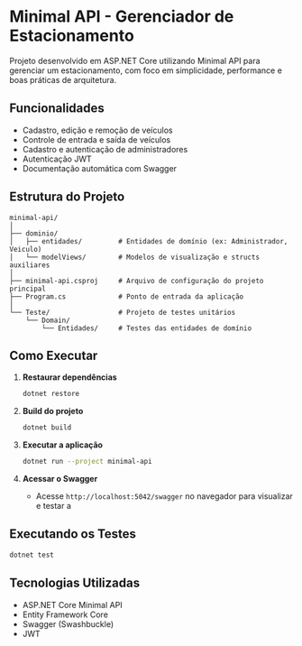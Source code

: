 # Minimal API - Gerenciador de Estacionamento

Projeto desenvolvido em ASP.NET Core utilizando Minimal API para gerenciar um estacionamento, com foco em simplicidade, performance e boas práticas de arquitetura.

## Funcionalidades

- Cadastro, edição e remoção de veículos
- Controle de entrada e saída de veículos
- Cadastro e autenticação de administradores
- Autenticação JWT
- Documentação automática com Swagger

## Estrutura do Projeto
```
minimal-api/
│
├── dominio/
│   ├── entidades/         # Entidades de domínio (ex: Administrador, Veiculo)
│   └── modelViews/        # Modelos de visualização e structs auxiliares
│
├── minimal-api.csproj     # Arquivo de configuração do projeto principal
├── Program.cs             # Ponto de entrada da aplicação
│
└── Teste/                 # Projeto de testes unitários
    └── Domain/
        └── Entidades/     # Testes das entidades de domínio
```


## Como Executar

1. **Restaurar dependências**
   ```sh
   dotnet restore
   ```

2. **Build do projeto**
   ```sh
   dotnet build
   ```

3. **Executar a aplicação**
   ```sh
   dotnet run --project minimal-api
   ```

4. **Acessar o Swagger**
   - Acesse `http://localhost:5042/swagger` no navegador para visualizar e testar a

## Executando os Testes

```sh
dotnet test
```

## Tecnologias Utilizadas

- ASP.NET Core Minimal API
- Entity Framework Core
- Swagger (Swashbuckle)
- JWT